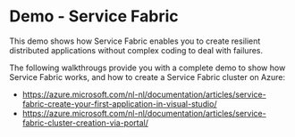 # Demo - Service Fabric

This demo shows how Service Fabric enables you to create resilient distributed applications without complex coding to deal with failures.

The following walkthrougs provide you with a complete demo to show how Service Fabric works, and how to create a Service Fabric cluster on Azure:
- https://azure.microsoft.com/nl-nl/documentation/articles/service-fabric-create-your-first-application-in-visual-studio/
- https://azure.microsoft.com/nl-nl/documentation/articles/service-fabric-cluster-creation-via-portal/